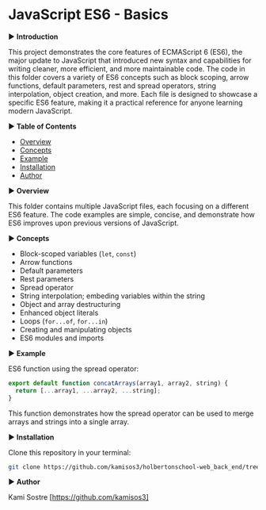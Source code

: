 # JavaScript ES6 - Basics

▶ **Introduction**

This project demonstrates the core features of ECMAScript 6 (ES6), the major update to JavaScript that introduced new syntax and capabilities for writing cleaner, more efficient, and more maintainable code. The code in this folder covers a variety of ES6 concepts such as block scoping, arrow functions, default parameters, rest and spread operators, string interpolation, object creation, and more. Each file is designed to showcase a specific ES6 feature, making it a practical reference for anyone learning modern JavaScript.

▶ **Table of Contents**

- [Overview](#overview)
- [Concepts](#concepts)
- [Example](#example)
- [Installation](#installation)
- [Author](#author)

▶ **Overview**

This folder contains multiple JavaScript files, each focusing on a different ES6 feature. The code examples are simple, concise, and demonstrate how ES6 improves upon previous versions of JavaScript.

▶ **Concepts**

- Block-scoped variables (`let`, `const`)
- Arrow functions
- Default parameters
- Rest parameters
- Spread operator
- String interpolation; embeding variables within the string
- Object and array destructuring
- Enhanced object literals
- Loops (`for...of`, `for...in`)
- Creating and manipulating objects
- ES6 modules and imports

▶ **Example**

ES6 function using the spread operator:

```javascript
export default function concatArrays(array1, array2, string) {
  return [...array1, ...array2, ...string];
}
```

This function demonstrates how the spread operator can be used to merge arrays and strings into a single array.

▶ **Installation**

Clone this repository in your terminal:

```bash
git clone https://github.com/kamisos3/holbertonschool-web_back_end/tree/main/ES6_basic
```

▶ **Author**

Kami Sostre [https://github.com/kamisos3]


